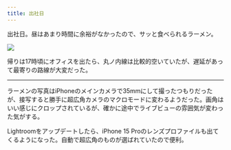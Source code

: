 ```yaml
---
title: 出社日
---
```


出社日。昼はあまり時間に余裕がなかったので、サッと食べられるラーメン。

![](https://photos.apkas.net/medium/202310/20231031-124505.webp)

帰りは17時頃にオフィスを出たら、丸ノ内線は比較的空いていたが、遅延があって最寄りの路線が大変だった。

---

ラーメンの写真はiPhoneのメインカメラで35mmにして撮ったつもりだったが、接写すると勝手に超広角カメラのマクロモードに変わるようだった。画角はいい感じにクロップされているが、確かに途中でライブビューの雰囲気が変わった気がする。

Lightroomをアップデートしたら、iPhone 15 Proのレンズプロファイルも出てくるようになった。自動で超広角のものが選ばれていたので便利。
